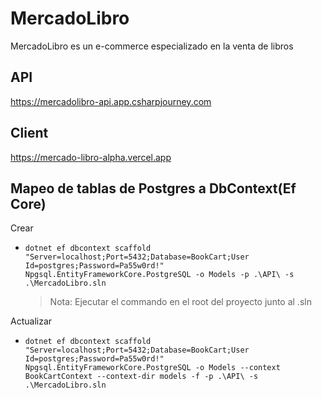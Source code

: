 # MercadoLibro
MercadoLibro es un e-commerce especializado en la venta de libros

## API
https://mercadolibro-api.app.csharpjourney.com
## Client
https://mercado-libro-alpha.vercel.app

## Mapeo de tablas de Postgres a DbContext(Ef Core)
Crear 
- `dotnet ef dbcontext scaffold "Server=localhost;Port=5432;Database=BookCart;User Id=postgres;Password=Pa55w0rd!" Npgsql.EntityFrameworkCore.PostgreSQL -o Models -p .\API\ -s .\MercadoLibro.sln`
  >Nota: Ejecutar el commando en el root del proyecto junto al .sln
  
Actualizar
- `dotnet ef dbcontext scaffold "Server=localhost;Port=5432;Database=BookCart;User Id=postgres;Password=Pa55w0rd!" Npgsql.EntityFrameworkCore.PostgreSQL -o Models --context BookCartContext --context-dir models -f -p .\API\ -s .\MercadoLibro.sln`
